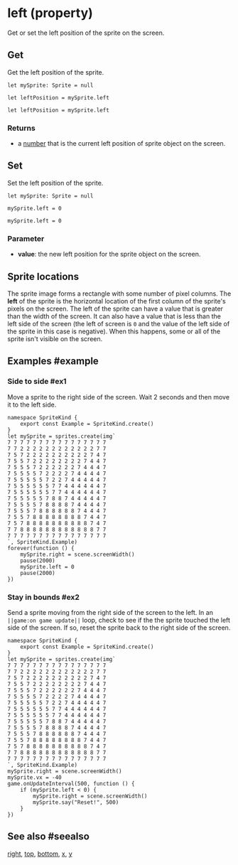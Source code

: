 # left (property)

Get or set the left position of the sprite on the screen.

## Get

Get the left position of the sprite.

```block
let mySprite: Sprite = null

let leftPosition = mySprite.left
```

```typescript-ignore
let leftPosition = mySprite.left
```

### Returns

* a [number](/types/number) that is the current left position of sprite object on the screen.

## Set

Set the left position of the sprite.

```block
let mySprite: Sprite = null

mySprite.left = 0
```

```typescript-ignore
mySprite.left = 0
```

### Parameter

* **value**: the new left position for the sprite object on the screen.

## Sprite locations

The sprite image forms a rectangle with some number of pixel columns. The **left** of the sprite is the horizontal location of the first column of the sprite's pixels on the screen. The left of the sprite can have a value that is greater than the width of the screen. It can also have a value that is less than the left side of the screen (the left of screen is `0` and the value of the left side of the sprite in this case is negative). When this happens, some or all of the sprite isn't visible on the screen.

## Examples #example

### Side to side #ex1

Move a sprite to the right side of the screen. Wait 2 seconds and then move it to the left side.

```blocks
namespace SpriteKind {
    export const Example = SpriteKind.create()
}
let mySprite = sprites.create(img`
7 7 7 7 7 7 7 7 7 7 7 7 7 7 7 7 
7 7 2 2 2 2 2 2 2 2 2 2 2 2 7 7 
7 5 7 2 2 2 2 2 2 2 2 2 2 7 4 7 
7 5 5 7 2 2 2 2 2 2 2 2 7 4 4 7 
7 5 5 5 7 2 2 2 2 2 2 7 4 4 4 7 
7 5 5 5 5 7 2 2 2 2 7 4 4 4 4 7 
7 5 5 5 5 5 7 2 2 7 4 4 4 4 4 7 
7 5 5 5 5 5 5 7 7 4 4 4 4 4 4 7 
7 5 5 5 5 5 5 7 7 4 4 4 4 4 4 7 
7 5 5 5 5 5 7 8 8 7 4 4 4 4 4 7 
7 5 5 5 5 7 8 8 8 8 7 4 4 4 4 7 
7 5 5 5 7 8 8 8 8 8 8 7 4 4 4 7 
7 5 5 7 8 8 8 8 8 8 8 8 7 4 4 7 
7 5 7 8 8 8 8 8 8 8 8 8 8 7 4 7 
7 7 8 8 8 8 8 8 8 8 8 8 8 8 7 7 
7 7 7 7 7 7 7 7 7 7 7 7 7 7 7 7 
`, SpriteKind.Example)
forever(function () {
    mySprite.right = scene.screenWidth()
    pause(2000)
    mySprite.left = 0
    pause(2000)
})
```

### Stay in bounds #ex2

Send a sprite moving from the right side of the screen to the left. In an ``||game:on game update||`` loop, check to see if the the sprite touched the left side of the screen. If so, reset the sprite back to the right side of the screen.

```blocks
namespace SpriteKind {
    export const Example = SpriteKind.create()
}
let mySprite = sprites.create(img`
7 7 7 7 7 7 7 7 7 7 7 7 7 7 7 7 
7 7 2 2 2 2 2 2 2 2 2 2 2 2 7 7 
7 5 7 2 2 2 2 2 2 2 2 2 2 7 4 7 
7 5 5 7 2 2 2 2 2 2 2 2 7 4 4 7 
7 5 5 5 7 2 2 2 2 2 2 7 4 4 4 7 
7 5 5 5 5 7 2 2 2 2 7 4 4 4 4 7 
7 5 5 5 5 5 7 2 2 7 4 4 4 4 4 7 
7 5 5 5 5 5 5 7 7 4 4 4 4 4 4 7 
7 5 5 5 5 5 5 7 7 4 4 4 4 4 4 7 
7 5 5 5 5 5 7 8 8 7 4 4 4 4 4 7 
7 5 5 5 5 7 8 8 8 8 7 4 4 4 4 7 
7 5 5 5 7 8 8 8 8 8 8 7 4 4 4 7 
7 5 5 7 8 8 8 8 8 8 8 8 7 4 4 7 
7 5 7 8 8 8 8 8 8 8 8 8 8 7 4 7 
7 7 8 8 8 8 8 8 8 8 8 8 8 8 7 7 
7 7 7 7 7 7 7 7 7 7 7 7 7 7 7 7 
`, SpriteKind.Example)
mySprite.right = scene.screenWidth()
mySprite.vx = -40
game.onUpdateInterval(500, function () {
    if (mySprite.left < 0) {
        mySprite.right = scene.screenWidth()
        mySprite.say("Reset!", 500)
    }
})

```
## See also #seealso

[right](/reference/sprites/sprite/right),
[top](/reference/sprites/sprite/top),
[bottom](/reference/sprites/sprite/bottom),
[x](/reference/sprites/sprite/x),
[y](/reference/sprites/sprite/y)

